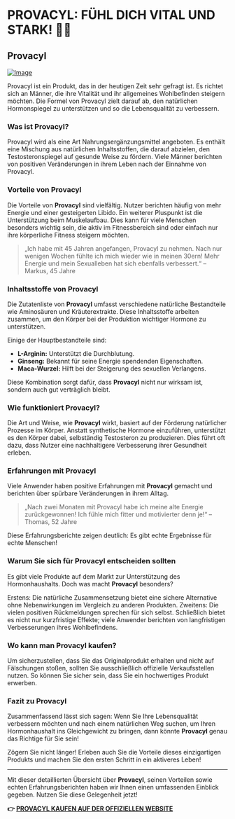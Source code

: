 # PROVACYL: FÜHL DICH VITAL UND STARK! 💪✨

## Provacyl

[![Image](https://www2.sellhealth.com/292/300x250.jpg)](https://gchaffi.com/eoMYB898)

Provacyl ist ein Produkt, das in der heutigen Zeit sehr gefragt ist. Es richtet sich an Männer, die ihre Vitalität und ihr allgemeines Wohlbefinden steigern möchten. Die Formel von Provacyl zielt darauf ab, den natürlichen Hormonspiegel zu unterstützen und so die Lebensqualität zu verbessern.

### Was ist Provacyl?

Provacyl wird als eine Art Nahrungsergänzungsmittel angeboten. Es enthält eine Mischung aus natürlichen Inhaltsstoffen, die darauf abzielen, den Testosteronspiegel auf gesunde Weise zu fördern. Viele Männer berichten von positiven Veränderungen in ihrem Leben nach der Einnahme von Provacyl.

### Vorteile von Provacyl

Die Vorteile von **Provacyl** sind vielfältig. Nutzer berichten häufig von mehr Energie und einer gesteigerten Libido. Ein weiterer Pluspunkt ist die Unterstützung beim Muskelaufbau. Dies kann für viele Menschen besonders wichtig sein, die aktiv im Fitnessbereich sind oder einfach nur ihre körperliche Fitness steigern möchten.

> „Ich habe mit 45 Jahren angefangen, Provacyl zu nehmen. Nach nur wenigen Wochen fühlte ich mich wieder wie in meinen 30ern! Mehr Energie und mein Sexualleben hat sich ebenfalls verbessert.“ – Markus, 45 Jahre

### Inhaltsstoffe von Provacyl

Die Zutatenliste von **Provacyl** umfasst verschiedene natürliche Bestandteile wie Aminosäuren und Kräuterextrakte. Diese Inhaltsstoffe arbeiten zusammen, um den Körper bei der Produktion wichtiger Hormone zu unterstützen.

Einige der Hauptbestandteile sind:

- **L-Arginin:** Unterstützt die Durchblutung.
- **Ginseng:** Bekannt für seine Energie spendenden Eigenschaften.
- **Maca-Wurzel:** Hilft bei der Steigerung des sexuellen Verlangens.

Diese Kombination sorgt dafür, dass **Provacyl** nicht nur wirksam ist, sondern auch gut verträglich bleibt.

### Wie funktioniert Provacyl?

Die Art und Weise, wie **Provacyl** wirkt, basiert auf der Förderung natürlicher Prozesse im Körper. Anstatt synthetische Hormone einzuführen, unterstützt es den Körper dabei, selbständig Testosteron zu produzieren. Dies führt oft dazu, dass Nutzer eine nachhaltigere Verbesserung ihrer Gesundheit erleben.

### Erfahrungen mit Provacyl

Viele Anwender haben positive Erfahrungen mit **Provacyl** gemacht und berichten über spürbare Veränderungen in ihrem Alltag. 

> „Nach zwei Monaten mit Provacyl habe ich meine alte Energie zurückgewonnen! Ich fühle mich fitter und motivierter denn je!“ – Thomas, 52 Jahre

Diese Erfahrungsberichte zeigen deutlich: Es gibt echte Ergebnisse für echte Menschen!

### Warum Sie sich für Provacyl entscheiden sollten

Es gibt viele Produkte auf dem Markt zur Unterstützung des Hormonhaushalts. Doch was macht **Provacyl** besonders? 

Erstens: Die natürliche Zusammensetzung bietet eine sichere Alternative ohne Nebenwirkungen im Vergleich zu anderen Produkten. Zweitens: Die vielen positiven Rückmeldungen sprechen für sich selbst. Schließlich bietet es nicht nur kurzfristige Effekte; viele Anwender berichten von langfristigen Verbesserungen ihres Wohlbefindens.

### Wo kann man Provacyl kaufen?

Um sicherzustellen, dass Sie das Originalprodukt erhalten und nicht auf Fälschungen stoßen, sollten Sie ausschließlich offizielle Verkaufsstellen nutzen. So können Sie sicher sein, dass Sie ein hochwertiges Produkt erwerben.

### Fazit zu Provacyl

Zusammenfassend lässt sich sagen: Wenn Sie Ihre Lebensqualität verbessern möchten und nach einem natürlichen Weg suchen, um Ihren Hormonhaushalt ins Gleichgewicht zu bringen, dann könnte **Provacyl** genau das Richtige für Sie sein! 

Zögern Sie nicht länger! Erleben auch Sie die Vorteile dieses einzigartigen Produkts und machen Sie den ersten Schritt in ein aktiveres Leben!

---

Mit dieser detaillierten Übersicht über **Provacyl**, seinen Vorteilen sowie echten Erfahrungsberichten haben wir Ihnen einen umfassenden Einblick gegeben. Nutzen Sie diese Gelegenheit jetzt!



**👉 [PROVACYL KAUFEN AUF DER OFFIZIELLEN WEBSITE](https://gchaffi.com/eoMYB898)**